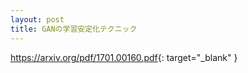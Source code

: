 ```yaml
---
layout: post
title: GANの学習安定化テクニック
---
```


<https://arxiv.org/pdf/1701.00160.pdf>{: target="_blank" }